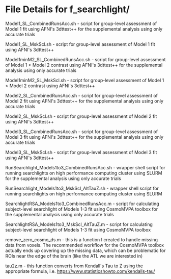 # File Details for f_searchlight/

Model1_SL_CombinedRunsAcc.sh - script for group-level assessment of Model 1 fit using AFNI's 3dttest++ for the supplemental analysis using only accurate trials

Model1_SL_MskScl.sh - script for group-level assessment of Model 1 fit using AFNI's 3dttest++

Model1minM2_SL_CombinedRunsAcc.sh - script for group-level assessment of Model 1 > Model 2 contrast using AFNI's 3dttest++ for the supplemental analysis using only accurate trials

Model1minM2_SL_MskScl.sh - script for group-level assessment of Model 1 > Model 2 contrast using AFNI's 3dttest++

Model2_SL_CombinedRunsAcc.sh - script for group-level assessment of Model 2 fit using AFNI's 3dttest++ for the supplemental analysis using only accurate trials

Model2_SL_MskScl.sh - script for group-level assessment of Model 2 fit using AFNI's 3dttest++

Model3_SL_CombinedRunsAcc.sh - script for group-level assessment of Model 3 fit using AFNI's 3dttest++ for the supplemental analysis using only accurate trials

Model3_SL_MskScl.sh - script for group-level assessment of Model 3 fit using AFNI's 3dttest++

RunSearchlight_Models1to3_CombinedRunsAcc.sh - wrapper shell script for running searchlights on high performance computing cluster using SLURM for the supplemental analysis using only accurate trials

RunSearchlight_Models1to3_MskScl_AltTauZ.sh - wrapper shell script for running searchlights on high performance computing cluster using SLURM

SearchlightRSA_Models1to3_CombinedRunsAcc.m - script for calculating subject-level searchlight of Models 1-3 fit using CosmoMVPA toolbox for the supplemental analysis using only accurate trials

SearchlightRSA_Models1to3_MskScl_AltTauZ.m - script for calculating subject-level searchlight of Models 1-3 fit using CosmoMVPA toolbox 

remove_zero_cosmo_ds.m - this is a function I created to handle missing data from voxels. The recommended workflow for the CosmoMVPA toolbox actually ends up covering up the missing data, which can be problematic for ROIs near the edge of the brain (like the ATL we are interested in)

tau2z.m - this function converts from Kendall's Tau to Z using the appropriate formula, i.e. https://www.statisticshowto.com/kendalls-tau/

